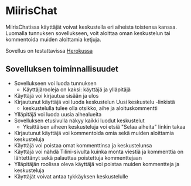 # MiirisChat
MiirisChatissa käyttäjät voivat keskustella eri aiheista toistensa kanssa. Luomalla tunnuksen sovellukseen, voit aloittaa oman keskustelun tai kommentoida muiden aloittamia ketjuja.

Sovellus on testattavissa [Herokussa](https://miirischat.herokuapp.com/)

## Sovelluksen toiminnallisuudet
- Sovellukseen voi luoda tunnuksen
  - Käyttäjärooleja on kaksi: käyttäjä ja ylläpitäjä
- Käyttäjä voi kirjautua sisään ja ulos
- Kirjautunut käyttäjä voi luoda keskustelun Uusi keskustelu -linkistä
   - keskustelulla tulee olla otsikko, aihe ja aloituskommentti
- Ylläpitäjä voi luoda uusia aihealueita
- Sovelluksen etusivulla näkyy kaikki luodut keskustelut
   - Yksittäisen aiheen keskusteluja voi etsiä "Selaa aiheita" linkin takaa
- Kirjautunut käyttäjä voi kommentoida omia sekä muiden aloittamia keskusteluja
- Käyttäjä voi poistaa omat kommenttinsa ja keskustelunsa
- Käyttäjä voi nähdä Tilini-sivulta kuinka monta viestiä ja kommenttia on lähtettänyt sekä palauttaa poistettuja kommenttejaan
- Ylläpitäjän roolissa oleva käyttäjä voi poistaa muiden kommentteja ja keskusteluja
- Käyttäjät voivat antaa tykkäyksen keskustelulle



